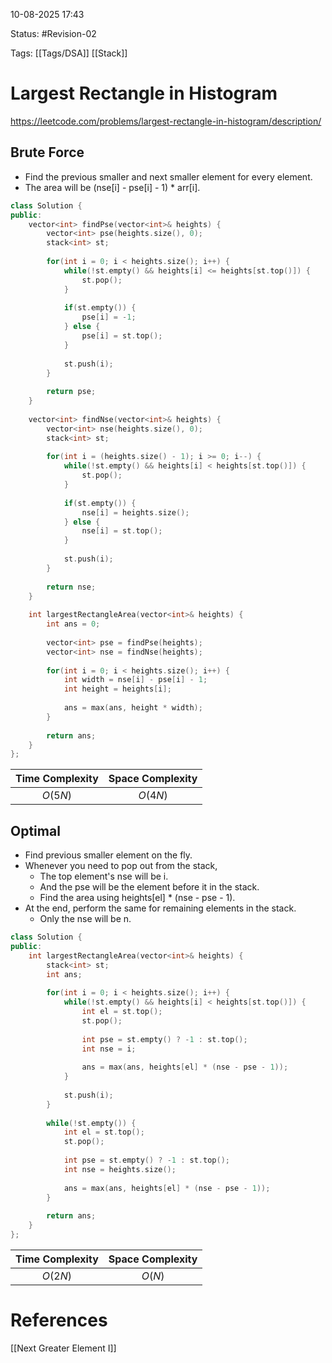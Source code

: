 10-08-2025  17:43

Status: #Revision-02 

Tags: [[Tags/DSA]] [[Stack]]

# Largest Rectangle in Histogram

https://leetcode.com/problems/largest-rectangle-in-histogram/description/

## Brute Force

- Find the previous smaller and next smaller element for every element.
- The area will be (nse[i] - pse[i] - 1) * arr[i]. 

```cpp
class Solution {
public:
    vector<int> findPse(vector<int>& heights) {
        vector<int> pse(heights.size(), 0);
        stack<int> st;
		
        for(int i = 0; i < heights.size(); i++) {
            while(!st.empty() && heights[i] <= heights[st.top()]) {
                st.pop();
            }
			
            if(st.empty()) {
                pse[i] = -1;
            } else {
                pse[i] = st.top();
            }
			
            st.push(i);
        }
		
        return pse;
    }
	
    vector<int> findNse(vector<int>& heights) {
        vector<int> nse(heights.size(), 0);
        stack<int> st;
		
        for(int i = (heights.size() - 1); i >= 0; i--) {
            while(!st.empty() && heights[i] < heights[st.top()]) {
                st.pop();
            }
			
            if(st.empty()) {
                nse[i] = heights.size();
            } else {
                nse[i] = st.top();
            }
			
            st.push(i);
        }
		
        return nse;
    }
	
    int largestRectangleArea(vector<int>& heights) {
        int ans = 0;
		
        vector<int> pse = findPse(heights);
        vector<int> nse = findNse(heights);
		
        for(int i = 0; i < heights.size(); i++) {
            int width = nse[i] - pse[i] - 1;
            int height = heights[i];
			
            ans = max(ans, height * width);
        } 
	    
	    return ans;
    }
};
```

| **Time Complexity** | **Space Complexity** |
| :-----------------: | :------------------: |
|       $O(5N)$       |       $O(4N)$        |


## Optimal

- Find previous smaller element on the fly.
- Whenever you need to pop out from the stack,
	- The top element's nse will be i.
	- And the pse will be the element before it in the stack.
	- Find the area using heights[el] * (nse - pse - 1).
- At the end, perform the same for remaining elements in the stack.
	- Only the nse will be n.

```cpp
class Solution {
public:
    int largestRectangleArea(vector<int>& heights) {
        stack<int> st;
        int ans;
		
        for(int i = 0; i < heights.size(); i++) {
            while(!st.empty() && heights[i] < heights[st.top()]) {
                int el = st.top();
                st.pop();
				
                int pse = st.empty() ? -1 : st.top();
                int nse = i;
				
                ans = max(ans, heights[el] * (nse - pse - 1));
            }
			
            st.push(i);
        }
		
        while(!st.empty()) {
            int el = st.top();
            st.pop();
			
            int pse = st.empty() ? -1 : st.top();
            int nse = heights.size();
			
            ans = max(ans, heights[el] * (nse - pse - 1));
        }
		
        return ans;
    }
};
```

| **Time Complexity** | **Space Complexity** |
| :-----------------: | :------------------: |
|       $O(2N)$       |        $O(N)$        |





# References

[[Next Greater Element I]]